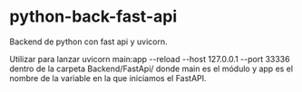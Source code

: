 # python-back-fast-api
Backend de python con fast api y uvicorn.

Utilizar para lanzar uvicorn main:app --reload --host 127.0.0.1 --port 33336 dentro de la carpeta Backend/FastApi/
donde main es el módulo y app es el nombre de la variable en la que iniciamos el FastAPI.
